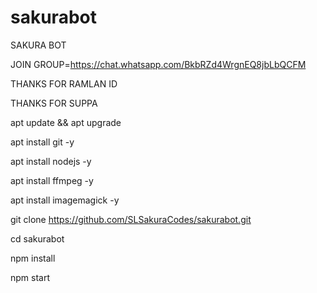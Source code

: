 # sakurabot
SAKURA BOT

JOIN GROUP=https://chat.whatsapp.com/BkbRZd4WrgnEQ8jbLbQCFM

THANKS FOR RAMLAN ID

THANKS FOR SUPPA

apt update && apt upgrade

apt install git -y

apt install nodejs -y

apt install ffmpeg -y

apt install imagemagick -y

git clone https://github.com/SLSakuraCodes/sakurabot.git

cd sakurabot

npm install

npm start
